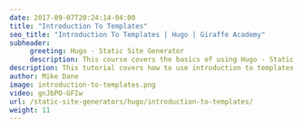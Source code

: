 ```yaml
---
date: 2017-09-07T20:24:14-04:00
title: "Introduction To Templates"
seo_title: "Introduction To Templates | Hugo | Giraffe Academy"
subheader:
     greeting: Hugo - Static Site Generator
     description: This course covers the basics of using Hugo - Static Site Generator. Work your way through the articles and we'll teach you everything you need to know to create a professional and scalable website or blog!
description: This tutorial covers how to use introduction to templates in Hugo -  Static Site Generator.
author: Mike Dane
image: introduction-to-templates.png
video: gnJbPO-GFIw
url: /static-site-generators/hugo/introduction-to-templates/
weight: 11
---
```

